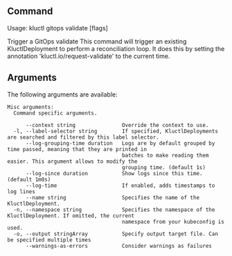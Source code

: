 <!-- This comment is uncommented when auto-synced to www-kluctl.io

---
title: "gitops validate"
linkTitle: "gitops validate"
weight: 10
description: >
    webui command
---
-->

## Command
<!-- BEGIN SECTION "gitops validate" "Usage" false -->
Usage: kluctl gitops validate [flags]

Trigger a GitOps validate
This command will trigger an existing KluctlDeployment to perform a reconciliation loop. It does this by setting the annotation 'kluctl.io/request-validate' to the current time.

<!-- END SECTION -->

## Arguments

The following arguments are available:
<!-- BEGIN SECTION "gitops validate" "Misc arguments" true -->
```
Misc arguments:
  Command specific arguments.

      --context string               Override the context to use.
  -l, --label-selector string        If specified, KluctlDeployments are searched and filtered by this label selector.
      --log-grouping-time duration   Logs are by default grouped by time passed, meaning that they are printed in
                                     batches to make reading them easier. This argument allows to modify the
                                     grouping time. (default 1s)
      --log-since duration           Show logs since this time. (default 1m0s)
      --log-time                     If enabled, adds timestamps to log lines
      --name string                  Specifies the name of the KluctlDeployment.
  -n, --namespace string             Specifies the namespace of the KluctlDeployment. If omitted, the current
                                     namespace from your kubeconfig is used.
  -o, --output stringArray           Specify output target file. Can be specified multiple times
      --warnings-as-errors           Consider warnings as failures

```
<!-- END SECTION -->
